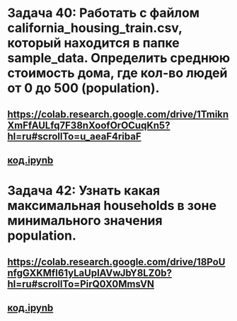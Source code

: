 # Задача 40: Работать с файлом california_housing_train.csv, который находится в папке sample_data. Определить среднюю стоимость дома, где кол-во людей от 0 до 500 (population).
## https://colab.research.google.com/drive/1TmiknXmFfAULfq7F38nXoofOrOCuqKn5?hl=ru#scrollTo=u_aeaF4ribaF
## [код.ipynb](task40.ipynb)


# Задача 42: Узнать какая максимальная households в зоне минимального значения population.
## https://colab.research.google.com/drive/18PoUnfgGXKMfI61yLaUpIAVwJbY8LZ0b?hl=ru#scrollTo=PirQ0X0MmsVN
## [код.ipynb](task42.ipynb)
